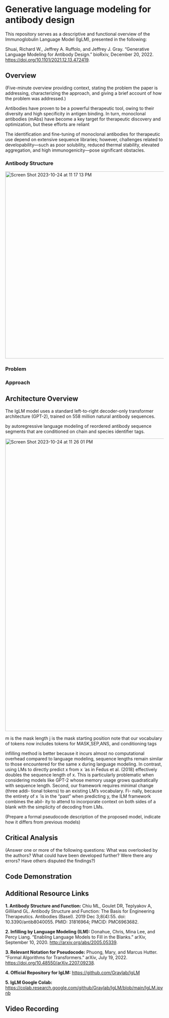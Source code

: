 # Generative language modeling for antibody design

This repository serves as a descriptive and functional overview of the Immunoglobulin Language Model (IgLM), presented in the following:

Shuai, Richard W., Jeffrey A. Ruffolo, and Jeffrey J. Gray. “Generative Language Modeling for Antibody Design.” bioRxiv, December 20, 2022. https://doi.org/10.1101/2021.12.13.472419.

## Overview

(Five-minute overview providing context, stating the problem the paper is addressing, characterizing the approach, and giving a brief account of how the problem was addressed.)

Antibodies have proven to be a powerful therapeutic tool, owing to their diversity and high specificity in antigen binding. In turn, monoclonal antibodies (mAbs) have become a key target for therapeutic discovery and optimization, but these efforts are reliant 

The identification and fine-tuning of monoclonal antibodies for therapeutic use depend on extensive sequence libraries; however, challenges related to developability—such as poor solubility, reduced thermal stability, elevated aggregation, and high immunogenicity—pose significant obstacles.

### Antibody Structure

<img width="594" alt="Screen Shot 2023-10-24 at 11 17 13 PM" src="https://github.com/vrhoward/iglm-overview/assets/107573643/1e6bfaec-7ae4-4b15-ae9b-52098cadee9d">

### Problem

### Approach

## Architecture Overview

The IgLM model uses a standard left-to-right decoder-only transformer architecture (GPT-2), trained on 558 million natural antibody sequences. 

by autoregressive language modeling of reordered antibody sequence segments that are conditioned on chain and species identifier tags.

<img width="929" alt="Screen Shot 2023-10-24 at 11 26 01 PM" src="https://github.com/vrhoward/iglm-overview/assets/107573643/1b5b1488-d1d8-4566-b733-c96b349e32ac">




m is the mask length
j is the mask starting position
note that our vocabulary of tokens now includes tokens for MASK,SEP,ANS, and conditioning tags

infilling method is better because it incurs almost no computational overhead compared to language modeling, sequence lengths remain similar to those encountered for the same x during language modeling. In contrast, using LMs to directly predict x from x ̃ as in Fedus et al. (2018) effectively doubles the sequence length of x. This is particularly problematic when considering models like GPT-2 whose memory usage grows quadratically with sequence length. Second, our framework requires minimal change (three addi- tional tokens) to an existing LM’s vocabulary. Fi- nally, because the entirety of x ̃ is in the “past” when predicting y, the ILM framework combines the abil- ity to attend to incorporate context on both sides of a blank with the simplicity of decoding from LMs.

(Prepare a formal pseudocode description of the proposed model, indicate how it differs from previous models)

## Critical Analysis

(Answer one or more of the following questions: What was overlooked by the authors? What could have been developed further? Were there any errors? Have others disputed the findings?)

## Code Demonstration



## Additional Resource Links

**1. Antibody Structure and Function:** Chiu ML, Goulet DR, Teplyakov A, Gilliland GL. Antibody Structure and Function: The Basis for Engineering Therapeutics. Antibodies (Basel). 2019 Dec 3;8(4):55. doi: 10.3390/antib8040055. PMID: 31816964; PMCID: PMC6963682.

**2. Infilling by Language Modeling (ILM):** Donahue, Chris, Mina Lee, and Percy Liang. “Enabling Language Models to Fill in the Blanks.” arXiv, September 10, 2020. http://arxiv.org/abs/2005.05339.

**3. Relevant Notation for Pseudocode:** Phuong, Mary, and Marcus Hutter. “Formal Algorithms for Transformers.” arXiv, July 19, 2022. https://doi.org/10.48550/arXiv.2207.09238.

**4. Official Repository for IgLM:** https://github.com/Graylab/IgLM

**5. IgLM Google Colab:** https://colab.research.google.com/github/Graylab/IgLM/blob/main/IgLM.ipynb

## Video Recording


